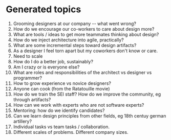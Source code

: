 # Generated topics

1. Grooming designers at our company -- what went wrong?
2. How do we encourage our co-workers to care about design more?
3. What are tools / ideas to get more teammates thinking about design?
4. How do we inject architecture into agile, practically?
5. What are some incremental steps toward design artifacts?
6. As a designer I feel torn apart but my coworkers don't know or care.
7. Need to scale
8. How do I do a better job, sustainably?
9. Am I crazy or is everyone else?
10. What are roles and responsibilities of the architect vs designer vs programmer?
11. How to grow experience vs novice designers?
12. Anyone can cook (from the Ratatouille movie)
13. How do we train the SEI staff?  How do we improve the community, eg through artifacts?
14. How can we work with experts who are not software experts?
15. Mentoring: how do we identify candidates?
16. Can we learn design principles from other fields, eg 18th centuy german artillery?
17. Individual tasks vs team tasks / collaboration.
18. Different scales of problems.  Different company sizes.
